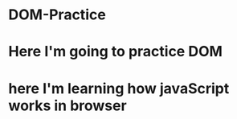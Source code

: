 # DOM-Practice

# Here I'm going to practice DOM
# here I'm learning how javaScript works in browser
